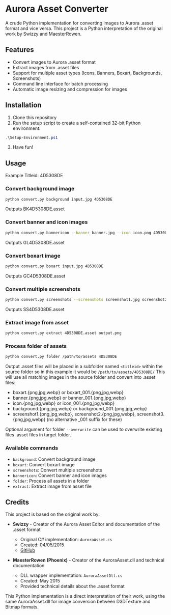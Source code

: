 # Aurora Asset Converter

A crude Python implementation for converting images to Aurora .asset format and vice versa. This project is a Python interpretation of the original work by Swizzy and MaesterRowen.

## Features
- Convert images to Aurora .asset format
- Extract images from .asset files
- Support for multiple asset types (Icons, Banners, Boxart, Backgrounds, Screenshots)
- Command line interface for batch processing
- Automatic image resizing and compression for images

## Installation
1. Clone this repository
2. Run the setup script to create a self-contained 32-bit Python environment:
```PowerShell
.\Setup-Environment.ps1
```
3. Have fun!

## Usage


Example Titleid: 4D5308DE


### Convert background image
```bash
python convert.py background input.jpg 4D5308DE
```
Outputs BK4D5308DE.asset


### Convert banner and icon images
```bash
python convert.py bannericon --banner banner.jpg --icon icon.png 4D5308DE
```
Outputs GL4D5308DE.asset


### Convert boxart image
```bash
python convert.py boxart input.jpg 4D5308DE
```
Outputs GC4D5308DE.asset


### Convert multiple screenshots
```bash
python convert.py screenshots --screenshots screenshot1.jpg screenshot2.jpg screenshot3.jpg ... 4D5308DE
```
Outputs SS4D5308DE.asset


### Extract image from asset
```bash
python convert.py extract 4D5308DE.asset output.png
```



### Process folder of assets
```bash
python convert.py folder /path/to/assets 4D5308DE
```
Output .asset files will be placed in a subfolder named `<titleid>` within the source folder so in this example it would be `/path/to/assets/4D5308DE/`
This will use all matching images in the source folder and convert into .asset files:
* boxart.{png,jpg,webp} or boxart_001.{png,jpg,webp}
* banner.{png,jpg,webp} or banner_001.{png,jpg,webp}
* icon.{png,jpg,webp} or icon_001.{png,jpg,webp}
* background.{png,jpg,webp} or background_001.{png,jpg,webp}
* screenshot1.{png,jpg,webp}, screenshot2.{png,jpg,webp}, screenshot3.{png,jpg,webp} (no alternative _001 suffix for these)

Optional argument for folder `--overwrite` can be used to overwrite existing files .asset files in target folder.



### Available commands

- `background`: Convert background image
- `boxart`: Convert boxart image
- `screenshots`: Convert multiple screenshots
- `bannericon`: Convert banner and icon images
- `folder`: Process all assets in a folder
- `extract`: Extract image from asset file

## Credits
This project is based on the original work by:

- **Swizzy** - Creator of the Aurora Asset Editor and documentation of the .asset format
  - Original C# implementation: `AuroraAsset.cs`
  - Created: 04/05/2015
  - [GitHub](https://github.com/Swizzy)

- **MaesterRowen (Phoenix)** - Creator of the AuroraAsset.dll and technical documentation
  - DLL wrapper implementation: `AuroraAssetDll.cs`
  - Created: May 2015
  - Provided technical details about the .asset format

This Python implementation is a direct interpretation of their work, using the same AuroraAsset.dll for image conversion between D3DTexture and Bitmap formats.